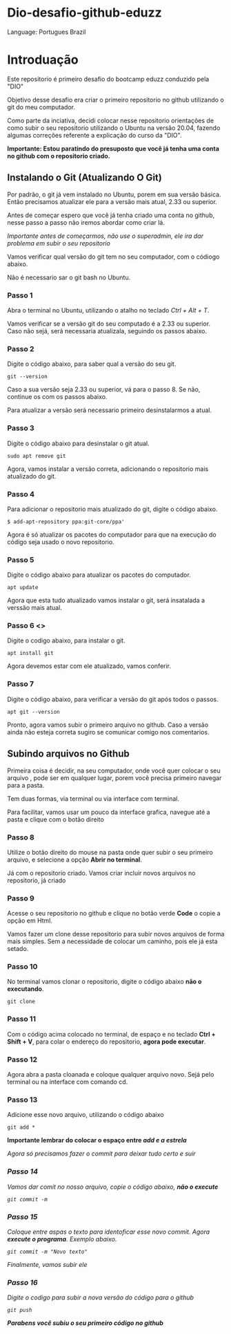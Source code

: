 # Dio-desafio-github-eduzz

Language: Portugues Brazil

# Introduação

Este repositorio é primeiro desafio do bootcamp eduzz conduzido pela "DIO"

Objetivo desse desafio era criar o primeiro repositorio no github utilizando o git do meu computador.

Como parte da inciativa, decidi colocar nesse repositorio orientações de como subir o seu repositorio utilizando o Ubuntu na versão 20.04, fazendo algumas correções referente a explicação do curso da "DIO".

**Importante: Estou paratindo do presuposto que você já tenha uma conta no github com o repositorio criado.**
##
## Instalando o Git (Atualizando O Git)
Por padrão, o git já vem instalado no Ubuntu, porem em sua versão básica. Então precisamos atualizar ele para a versão mais atual, 2.33 ou superior.

Antes de começar espero que você já tenha criado uma conta no github, nesse passo a passo não iremos abordar como criar lá. 

*Importante antes de começarmos, não use o superadmin, ele ira dar problema em subir o seu repositorio*

Vamos verificar qual versão do git tem no seu computador, com o códiogo abaixo.

Não é necessario sar o git bash no Ubuntu.

### **Passo 1**

Abra o terminal no Ubuntu, utilizando o atalho no teclado *Ctrl + Alt + T*. 

Vamos verificar se a versão git do seu computado é a 2.33 ou superior. Caso não sejá, será necessaria atualizala, seguindo os passos abaixo.


### **Passo 2**	

Digite o código abaixo, para saber qual a versão do seu git.

~~~Linux
git --version
~~~

Caso a sua versão seja 2.33 ou superior, vá para o passo 8. Se não, continue os com os passos abaixo.

Para atualizar a versão será necessario primeiro desinstalarmos a atual.

###  **Passo 3**

Digite o código abaixo para desinstalar o git atual. 

```Linux
sudo apt remove git
```



Agora, vamos instalar a versão correta, adicionando o repositorio mais atualizado do git.


### **Passo 4**

Para adicionar o repositorio mais atualizado do git, digite o código abaixo. 

```Linux
$ add-apt-repository ppa:git-core/ppa'
```
Agora é só atualizar os pacotes do computador para que na execução do código seja usado o novo repositorio.

### **Passo 5**

Digite o código abaixo para atualizar os pacotes do computador. 

```Linux
apt update
```

Agora que esta tudo atualizado vamos instalar o git, será insatalada a verssão mais atual.

### **Passo 6** <>

Digite o codigo abaixo, para instalar o git. 

```Linux
apt install git
```

Agora devemos estar com ele atualizado, vamos conferir.


### **Passo 7**

Digite o código abaixo, para verificar a versão do git após todos o passos.

```Linux
apt git --version
```

Pronto, agora vamos subir o primeiro arquivo no github. Caso a versão ainda não esteja correta sugiro se comunicar comigo nos comentarios.
##
## Subindo arquivos no Github

Primeira coisa é decidir, na seu computador, onde você quer colocar o seu arquivo , pode ser em qualquer lugar, porem você precisa primeiro navegar para a pasta.

Tem duas formas, via terminal  ou  via interface com terminal.

Para facilitar, vamos usar um pouco da interface grafica, navegue até a pasta e clique com o botão direito

### **Passo 8**

Utilize o botão direito do mouse na pasta onde quer subir o seu primeiro arquivo, e selecione a opção **Abrir no terminal**.
 

Já com o repositorio criado. Vamos criar incluir novos arquivos no repositorio, já criado

### **Passo 9**

Acesse o seu repositorio no github e clique no botão verde **Code** o copie a opção em Html.

Vamos fazer um clone desse repositorio para subir novos arquivos de forma mais simples. Sem a necessidade de colocar um caminho, pois ele já esta setado.

### **Passo 10** 

No terminal vamos clonar o repositorio, digite o código abaixo **não o executando**.

```Linux
git clone 
```

### **Passo 11**

Com o código acima colocado no terminal, de espaço e no teclado **Ctrl +  Shift + V**, para colar o endereço do repositorio, **agora pode executar**.

### **Passo 12** 

Agora abra a pasta cloanada e coloque qualquer arquivo novo. Sejá pelo terminal  ou na interface com comando cd. 

### **Passo 13** 

Adicione esse novo arquivo, utilizando o código abaixo

```Linux
git add * 
```

**Importante lembrar do colocar o espaço entre <em>add<em> e a <em>estrela<em>**

Agora só precisamos fazer o commit para deixar tudo certo e suir

### **Passo 14**

Vamos dar comit no nosso arquivo, copie o código abaixo, **não o execute**

```Linux
git commit -m
```

### **Passo 15**

Coloque entre aspas o texto para identoficar esse novo commit. Agora **execute o programa**. Exemplo abaixo.

```Linux
git commit -m "Novo texto"
```

Finalmente, vamos subir ele

### **Passo 16**

Digite o codigo para subir a nova versão do código para o github

```Linux
git push
```

**Parabens você subiu o seu primeiro código no github**



